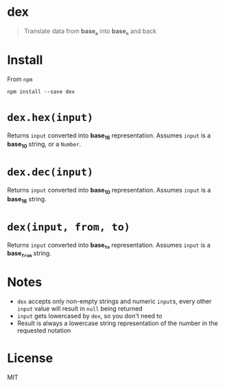 # dex

> Translate data from **base<sub>`a`</sub>** into **base<sub>`n`</sub>** and back

# Install

From `npm`

```shell
npm install --save dex
```

# `dex.hex(input)`

Returns `input` converted into **base<sub>16</sub>** representation. Assumes `input` is a **base<sub>10</sub>** string, or a `Number`.

# `dex.dec(input)`

Returns `input` converted into **base<sub>10</sub>** representation. Assumes `input` is a **base<sub>16</sub>** string.

# `dex(input, from, to)`

Returns `input` converted into **base<sub>`to`</sub>** representation. Assumes `input` is a **base<sub>`from`</sub>** string.

# Notes

- `dex` accepts only non-empty strings and numeric `input`s, every other `input` value will result in `null` being returned
- `input` gets lowercased by `dex`, so you don't need to
- Result is always a lowercase string representation of the number in the requested notation

# License

MIT
